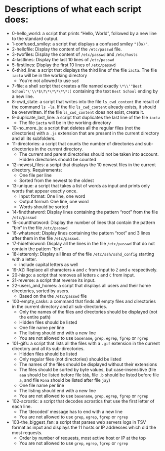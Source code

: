 # Descriptions of what each script does:

- 0-hello_world: a script that prints “Hello, World”, followed by a new line to the standard output.
- 1-confused_smiley: a script that displays a confused smiley `"(Ôo)'`.
- 2-hellofile: Display the content of the `/etc/passwd` file.
- 3-twofiles: Display the content of `/etc/passwd` and `/etc/hosts`
- 4-lastlines: Display the last 10 lines of `/etc/passwd`
- 5-firstlines: Display the first 10 lines of `/etc/passwd`
- 6-third_line: a script that displays the third line of the file `iacta`. The file `iacta` will be in the working directory
   - You’re not allowed to use `sed`
- 7-file: a shell script that creates a file named exactly `\*\\'"Best School"\'\\*$\?\*\*\*\*\*:)` containing the text `Best School` ending by a new line.
- 8-cwd_state: a script that writes into the file `ls_cwd_content` the result of the command `ls -la`. If the file `ls_cwd_content` already exists, it should be overwritten. If the file `ls_cwd_content` does not exist, create it.
- 9-duplicate_last_line: a script that duplicates the last line of the file `iacta`
   - The file `iacta` will be in the working directory
- 10-no_more_js: a script that deletes all the regular files (not the directories) with a `.js` extension that are present in the current directory and all its subfolders.
- 11-directories: a script that counts the number of directories and sub-directories in the current directory.
   - The current and parent directories should not be taken into account. Hidden directories should be counted
- 12-newest_files: a script that displays the 10 newest files in the current directory. Requirements:
   - One file per line
   - Sorted from the newest to the oldest
- 13-unique: a script that takes a list of words as input and prints only words that appear exactly once.
   - Input format: One line, one word
   - Output format: One line, one word
   - Words should be sorted
- 14-findthatword: Display lines containing the pattern “root” from the file `/etc/passwd`
- 15-countthatword: Display the number of lines that contain the pattern “bin” in the file `/etc/passwd`
- 16-whatsnext: Display lines containing the pattern “root” and 3 lines after them in the file `/etc/passwd`.
- 17-hidethisword: Display all the lines in the file `/etc/passwd` that do not contain the pattern “bin”.
- 18-letteronly: Display all lines of the file `/etc/ssh/sshd_config` starting with a letter.
   - include capital letters as well
- 19-AZ: Replace all characters `A` and `c` from input to `Z` and `e` respectively.
- 20-hiago: a script that removes all letters `c` and `C` from input.
- 21-reverse: a script that reverse its input.
- 22-users_and_homes: a script that displays all users and their home directories, sorted by users.
   - Based on the the `/etc/passwd` file
- 100-empty_casks: a command that finds all empty files and directories in the current directory and all sub-directories.
   - Only the names of the files and directories should be displayed (not the entire path)  
   - Hidden files should be listed
   - One file name per line  
   - The listing should end with a new line
   - You are not allowed to use `basename`, `grep`, `egrep`, `fgrep` or `rgrep`
- 101-gifs: a script that lists all the files with a `.gif` extension in the current directory and all its sub-directories.
   - Hidden files should be listed
   - Only regular files (not directories) should be listed
   - The names of the files should be displayed without their extensions
   - The files should be sorted by byte values, but case-insensitive (file `aaa` should be listed before file `bbb`, file `.b` should be listed before file `a`, and file `Rona` should be listed after file `jay`)
   - One file name per line
   - The listing should end with a new line
   - You are not allowed to use `basename`, `grep`, `egrep`, `fgrep` or `rgrep`
- 102-acrostic: a script that decodes acrostics that use the first letter of each line.
   - The ‘decoded’ message has to end with a new line
   - You are not allowed to use `grep`, `egrep`, `fgrep` or `rgrep`
- 103-the_biggest_fan: a script that parses web servers logs in TSV format as input and displays the 11 hosts or IP addresses which did the most requests.
   - Order by number of requests, most active host or IP at the top
   - You are not allowed to use `grep`, `egrep`, `fgrep` or `rgrep`